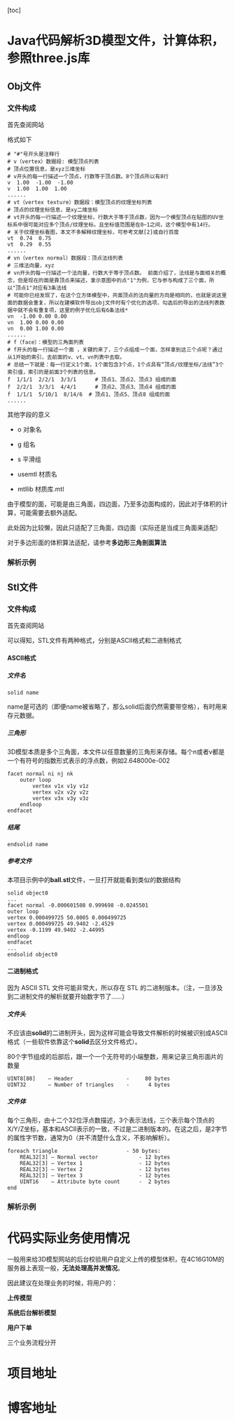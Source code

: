 [toc]

#  Java代码解析3D模型文件，计算体积，参照three.js库

## Obj文件
### 文件构成

首先查阅网站

[wiki]: https://en.wikipedia.org/wiki/Wavefront_.obj_file

格式如下

```ASCII
# "#"号开头是注释行
# v（vertex）数据段: 模型顶点列表
# 顶点位置信息，是xyz三维坐标
# v开头的每一行描述一个顶点，行数等于顶点数。8个顶点所以有8行
v  1.00  -1.00  -1.00
v  1.00  1.00  1.00
......
# vt（vertex texture）数据段：模型顶点的纹理坐标列表
# 顶点的纹理坐标信息，是xy二维坐标
# vt开头的每一行描述一个纹理坐标，行数大于等于顶点数，因为一个模型顶点在贴图的UV坐标系中很可能对应多个顶点/纹理坐标。且坐标值范围是在0~1之间，这个模型中有14行。
# 关于纹理坐标看图，本文不多解释纹理坐标，可参考文献[2]或自行百度
vt  0.74  0.75
vt  0.29  0.55
......
# vn（vertex normal）数据段：顶点法线列表
# 三维法向量，xyz
# vn开头的每一行描述一个法向量，行数大于等于顶点数。 前面介绍了，法线是与面相关的概念，但是现在的面是靠顶点来描述，拿示意图中的点"1"为例，它与参与构成了三个面，所以"顶点1"对应有3条法线
# 可能你已经发现了，在这个立方体模型中，共面顶点的法向量的方向是相同的，也就是说这里面的数据会重复，所以在建模软件导出obj文件时有个优化的选项，勾选后的导出的法线列表数据中就不会有重复项，这里的例子优化后有6条法线*
vn  -1.00 0.00 0.00 
vn  1.00 0.00 0.00
vn  0.00 1.00 0.00
......
# f（face）：模型的三角面列表
# f开头的每一行描述一个面 ，关键的来了，三个点组成一个面，怎样拿到这三个点呢？通过从1开始的索引，去前面的v、vt、vn列表中去取。
# 总结一下就是：每一行定义1个面，1个面包含3个点，1个点具有“顶点/纹理坐标/法线”3个索引值，索引的是前面3个列表的信息。
f  1/1/1  2/2/1  3/3/1      # 顶点1、顶点2、顶点3 组成的面
f  2/2/1  3/3/1  4/4/1      # 顶点2、顶点3、顶点4 组成的面
f  1/1/1  5/10/1  8/14/6  # 顶点1、顶点5、顶点8 组成的面
......
```

其他字段的意义

- o 对象名

- g 组名

- s 平滑组

- usemtl 材质名

- mtllib 材质库.mtl

由于模型的面，可能是由三角面，四边面，乃至多边面构成的，因此对于体积的计算，可能需要去额外适配。

此处因为比较懒，因此只适配了三角面，四边面（实际还是当成三角面来适配）

对于多边形面的体积算法适配，请参考**多边形三角剖面算法**

[多边形三角剖面算法]: https://www.geometrictools.com/Documentation/TriangulationByEarClipping.pdf

### 解析示例

[github ]: https://github.com/moyuking233/JavaLoad3D/blob/master/src/main/java/com/dragondb/javaLoad3D/obj/ObjDemo.java



## Stl文件

### 文件构成
首先查阅网站

[wiki]: https://en.wikipedia.org/wiki/STL_(file_format)

可以得知，STL文件有两种格式，分别是ASCII格式和二进制格式

#### ASCII格式

##### 文件名

```ASCII
solid name
```
name是可选的（即便name被省略了，那么solid后面仍然需要带空格），有时用来存元数据。

##### 三角形

3D模型本质是多个三角面，本文件以任意数量的三角形来存储。每个n或者v都是一个有符号的指数形式表示的浮点数，例如2.648000e-002

```ASCII
facet normal ni nj nk
    outer loop
        vertex v1x v1y v1z
        vertex v2x v2y v2z
        vertex v3x v3y v3z
    endloop
endfacet
```

##### 结尾

```ASCII
endsolid name
```

##### 参考文件

本项目示例中的**ball.stl**文件，一旦打开就能看到类似的数据结构

```ASCII
solid object0 
...
facet normal -0.000601508 0.999698 -0.0245501 
outer loop
vertex 0.000499725 50.0005 0.000499725 
vertex 0.000499725 49.9402 -2.4529 
vertex -0.1199 49.9402 -2.44995 
endloop
endfacet
...
endsolid object0 
```

#### 二进制格式

因为 ASCII STL 文件可能非常大，所以存在 STL 的二进制版本。（注，一旦涉及到二进制文件的解析就要开始数字节了……）

##### 文件头

不应该由**solid**的二进制开头，因为这样可能会导致文件解析的时候被识别成ASCII格式（一些软件依靠这个**solid**去区分文件格式）。

80个字节组成的后部后，跟一个一个无符号的小端整数，用来记录三角形面片的数量

```
UINT8[80]    – Header                 -     80 bytes
UINT32       – Number of triangles    -      4 bytes
```

##### 文件体

每个三角形，由十二个32位浮点数描述，3个表示法线，三个表示每个顶点的X/Y/Z坐标，基本和ASCII表示的一致，不过是二进制版本的。在这之后，是2字节的属性字节数，通常为0（并不清楚什么含义，不影响解析）。

```
foreach triangle                      - 50 bytes:
    REAL32[3] – Normal vector             - 12 bytes
    REAL32[3] – Vertex 1                  - 12 bytes
    REAL32[3] – Vertex 2                  - 12 bytes
    REAL32[3] – Vertex 3                  - 12 bytes
    UINT16    – Attribute byte count      -  2 bytes
end
```

### 解析示例

[github ]: https://github.com/moyuking233/JavaLoad3D/blob/master/src/main/java/com/dragondb/javaLoad3D/stl/StlDemo.java



# 代码实际业务使用情况

一般用来给3D模型网站的后台校验用户自定义上传的模型体积，在4C16G10M的服务器上表现一般，**无法处理高并发情况**。

因此建议在处理业务的时候，将用户的：

**上传模型**

**系统后台解析模型**

**用户下单**

三个业务流程分开



# 项目地址

[github ]: https://github.com/moyuking233/JavaLoad3D



# 博客地址

[halo]: https://dragondb.space/

